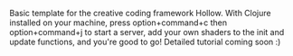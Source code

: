 Basic template for the creative coding framework Hollow. With Clojure installed 
on your machine, press option+command+c then option+command+j to start a server,
add your own shaders to the init and update functions, and you're good to go!
Detailed tutorial coming soon :)